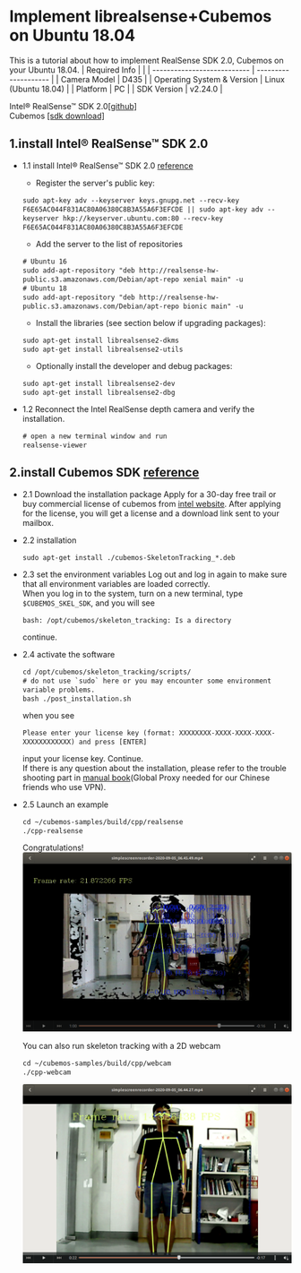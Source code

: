 # Implement librealsense+Cubemos on Ubuntu 18.04
This is a tutorial about how to implement RealSense SDK 2.0, Cubemos on your Ubuntu 18.04.
| Required Info               |                      |
| --------------------------- | -------------------- |
| Camera Model                | D435               |
| Operating System & Version  | Linux (Ubuntu 18.04) |
| Platform                    | PC                   |
| SDK Version                 | v2.24.0              |

Intel® RealSense™ SDK 2.0[[github]](https://github.com/IntelRealSense/librealsense)  
Cubemos [[sdk download]](https://www.intelrealsense.com/skeleton-tracking/)  

## 1.install Intel® RealSense™ SDK 2.0
- 1.1 install Intel® RealSense™ SDK 2.0 [reference](https://github.com/IntelRealSense/librealsense/blob/master/doc/distribution_linux.md)
	
	- Register the server's public key:
	```
	sudo apt-key adv --keyserver keys.gnupg.net --recv-key F6E65AC044F831AC80A06380C8B3A55A6F3EFCDE || sudo apt-key adv --keyserver hkp://keyserver.ubuntu.com:80 --recv-key F6E65AC044F831AC80A06380C8B3A55A6F3EFCDE
	```

	- Add the server to the list of repositories
	```
	# Ubuntu 16
	sudo add-apt-repository "deb http://realsense-hw-public.s3.amazonaws.com/Debian/apt-repo xenial main" -u
	# Ubuntu 18
	sudo add-apt-repository "deb http://realsense-hw-public.s3.amazonaws.com/Debian/apt-repo bionic main" -u
	```

	- Install the libraries (see section below if upgrading packages):
	```
	sudo apt-get install librealsense2-dkms
	sudo apt-get install librealsense2-utils
	```
	
	- Optionally install the developer and debug packages:
	```
	sudo apt-get install librealsense2-dev
	sudo apt-get install librealsense2-dbg 
	```

- 1.2 Reconnect the Intel RealSense depth camera and verify the installation.
	```
	# open a new terminal window and run
	realsense-viewer 
	```
  
## 2.install Cubemos SDK [reference](https://dev.intelrealsense.com/docs/skeleton-tracking-sdk-installation-guide)
- 2.1 Download the installation package
     Apply for a 30-day free trail or buy commercial license of cubemos from [intel website](https://www.intelrealsense.com/skeleton-tracking/). After applying for the license, you will get a license and a download link sent to your mailbox.
- 2.2 installation 
    ```
    sudo apt-get install ./cubemos-SkeletonTracking_*.deb
    ```
- 2.3 set the environment variables
   Log out and log in again to make sure that all environment variables are loaded correctly.    
   When you log in to the system, turn on a new terminal, type `$CUBEMOS_SKEL_SDK`, and you will see 
   ```
   bash: /opt/cubemos/skeleton_tracking: Is a directory
   ```
   continue.
- 2.4 activate the software
  ```
  cd /opt/cubemos/skeleton_tracking/scripts/
  # do not use `sudo` here or you may encounter some environment variable problems.
  bash ./post_installation.sh
  ```
  when you see
  ```
  Please enter your license key (format: XXXXXXXX-XXXX-XXXX-XXXX-XXXXXXXXXXXX) and press [ENTER]
  ```
  input your license key. Continue.  
  If there is any question about the installation, please refer to the trouble shooting part in 
  [manual book](https://download-skeleton-tracking-sdk.s3.eu-central-1.amazonaws.com/GettingStartedGuide.pdf)(Global Proxy needed for our Chinese friends who use VPN).   

- 2.5 Launch an example
  ```
  cd ~/cubemos-samples/build/cpp/realsense
  ./cpp-realsense
  ```
  Congratulations!
  ![Alt text](https://github.com/DarrenJiang13/gym-human-pose-estimation/blob/master/images/cubmos_rs.png "cubmos-realsense")
  
  You can also run skeleton tracking with a 2D webcam
  ```
  cd ~/cubemos-samples/build/cpp/webcam
  ./cpp-webcam
  ```
  ![Alt text](https://github.com/DarrenJiang13/gym-human-pose-estimation/blob/master/images/cubmos_webcam.png "cubmos-webcam")
  
  
  
  
  
  
  
  
